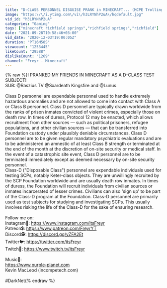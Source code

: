 ```yaml
---
title: "D-CLASS PERSONNEL DISGUISE PRANK in MINECRAFT... (MCPE Trolling Video)"
image: "https:\/\/i.ytimg.com\/vi\/h3LRYNhP2uA\/hqdefault.jpg"
vid_id: "h3LRYNhP2uA"
categories: "Gaming"
tags: ["minecraft richfield springs","richfield springs","richfield"]
date: "2021-09-28T10:58:46+03:00"
vid_date: "2020-12-03T19:00:05Z"
duration: "PT16M58S"
viewcount: "1253445"
likeCount: "29588"
dislikeCount: "1269"
channel: "Freyr - Minecraft"
---
```

{% raw %}I PRANKED MY FRIENDS IN MINECRAFT AS A D-CLASS TEST SUBJECT!<br />SUB: @Raszius TV @Sxardeath Kingsfire and @Lunus <br /><br />Class D personnel are expendable personnel used to handle extremely hazardous anomalies and are not allowed to come into contact with Class A or Class B personnel. Class D personnel are typically drawn worldwide from the ranks of prison inmates convicted of violent crimes, especially those on death row. In times of duress, Protocol 12 may be enacted, which allows recruitment from other sources — such as political prisoners, refugee populations, and other civilian sources — that can be transferred into Foundation custody under plausibly deniable circumstances. Class D personnel are to be given regular mandatory psychiatric evaluations and are to be administered an amnestic of at least Class B strength or terminated at the end of the month at the discretion of on-site security or medical staff. In the event of a catastrophic site event, Class D personnel are to be terminated immediately except as deemed necessary by on-site security personnel.<br />Class-D (&quot;Disposable Class&quot;) personnel are expendable individuals used for testing SCPs, notably Keter-class objects. They are unwillingly recruited by the SCP Foundation worldwide and are usually death row inmates. In times of duress, the Foundation will recruit individuals from civilian sources or inmates incarcerated of lesser crimes. Civilians can also 'sign up' to be part of the Class-D program at the Foundation. Class-D personnel are primarily used as test subjects for studying and investigating SCPs. This usually involves risking the life of the Class-D for the sake of ensuring research.<br /><br />Follow me on:<br />Instagram📸: <a rel="nofollow" target="blank" href="https://www.instagram.com/itsFreyr">https://www.instagram.com/itsFreyr</a><br />Patreon💲: <a rel="nofollow" target="blank" href="https://www.patreon.com/FreyrYT">https://www.patreon.com/FreyrYT</a><br />Discord🕵: <a rel="nofollow" target="blank" href="https://discord.gg/vZFA2Et">https://discord.gg/vZFA2Et</a><br />Twitter🐦: <a rel="nofollow" target="blank" href="https://twitter.com/itsFreyr">https://twitter.com/itsFreyr</a><br />Twitch📢: <a rel="nofollow" target="blank" href="https://www.twitch.tv/itsFreyr">https://www.twitch.tv/itsFreyr</a><br /><br />Music🎵: <br /><a rel="nofollow" target="blank" href="https://www.purple-planet.com">https://www.purple-planet.com</a><br />Kevin MacLeod (incompetech.com)<br /><br />#DarkNet{% endraw %}
